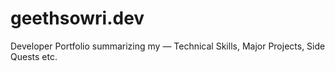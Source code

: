 # geethsowri.dev

Developer Portfolio summarizing my — Technical Skills, Major Projects, Side Quests etc.
